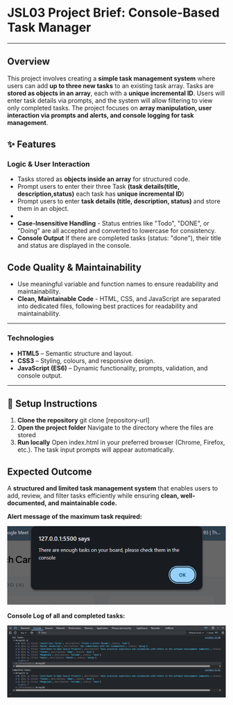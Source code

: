 # JSL03 Project Brief: Console-Based Task Manager

---

## Overview

This project involves creating a **simple task management system** where users can add **up to three new tasks** to an existing task array. Tasks are **stored as objects in an array**, each with a **unique incremental ID**. Users will enter task details via prompts, and the system will allow filtering to view only completed tasks. The project focuses on **array manipulation, user interaction via prompts and alerts, and console logging for task management**.

## ✨ Features

### Logic & User Interaction

- Tasks stored as **objects inside an array** for structured code.
- Prompt users to enter their three Task **(task details(title, description,status)** each task has **unique incremental ID**)
- Prompt users to enter **task details (title, description, status)** and store them in an object.
- 
- **Case-Insensitive Handling** - Status entries like "Todo", "DONE", or "Doing" are all accepted and converted to lowercase for consistency.
- **Console Output** If there are completed tasks (status: "done"), their title and status are displayed in the console.


## Code Quality & Maintainability

- Use meaningful variable and function names to ensure readability and maintainability.
- **Clean, Maintainable Code** - HTML, CSS, and JavaScript are separated into dedicated files, following best practices for readability and maintainability.

---
### Technologies

- **HTML5** – Semantic structure and layout.
- **CSS3** – Styling, colours, and responsive design.
- **JavaScript (ES6)** – Dynamic functionality, prompts, validation, and console output.

---

## 🚀 Setup Instructions

1. **Clone the repository** git clone [repository-url]
2. **Open the project folder** Navigate to the directory where the files are stored
3. **Run locally** Open index.html in your preferred browser (Chrome, Firefox, etc.). The task input prompts will appear automatically.

## Expected Outcome

A **structured and limited task management system** that enables users to add, review, and filter tasks efficiently while ensuring **clean, well-documented, and maintainable code.**

**Alert message of the maximum task required:**


![enough task](./explainer-images/README-explainer-images/Enough-Tasks.png)

**Console Log of all and completed tasks:**


![console log](./explainer-images/README-explainer-images/JSL03%20console.png)


